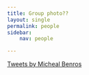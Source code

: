 ```yaml
---
title: Group photo??
layout: single
permalink: people
sidebar:
    nav: people

---
```



  <div class="twitterdiv">
      <!-- <header><h4 class="nav__title"><i class="fas fa-file-alt"></i> Latest tweets</h4></header> -->
      <div class="twitter-timeline">
        <a class="twitter-timeline" data-width="200" data-tweet-limit="2" href="https://twitter.com/michaelbenros?lang=da">Tweets by Micheal Benros</a>
        <script async="" src="https://platform.twitter.com/widgets.js" charset="utf-8"></script>
     </div>
  </div>

<link rel="stylesheet" href="/assets/people.css" />
